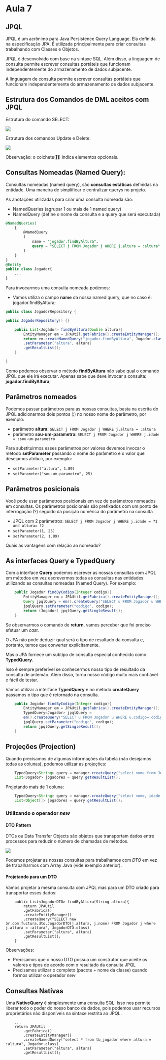 # Aula 7

## JPQL

JPQL é um acrônimo para Java Persistence Query Language. Ela definida na especificação JPA. É utilizada principalmente para criar consultas trabalhando com Classes e Objetos.

JPQL é desenvolvido com base na sintaxe SQL. Além disso, a linguagem de consulta permite escrever consultas portáteis que funcionam independentemente do armazenamento de dados subjacente.

A linguagem de consulta permite escrever consultas portáteis que funcionam independentemente do armazenamento de dados subjacente.

## Estrutura dos Comandos de DML aceitos com JPQL

Estrutura do comando SELECT:

![](https://i.ibb.co/HVBpYJx/image.png)

Estrutura dos comandos Update e Delete:

![](https://i.ibb.co/cyYdhDY/image.png)

Observação: o colchete(**[]**) indica elementos opcionais.

## Consultas Nomeadas (Named Query):

Consultas nomeadas (named query), são **consultas estáticas** definidas na entidade. Uma maneira de simplificar e centralizar querys no projeto.

As anotações utilizadas para criar uma consulta nomeada são:

- NamedQueries (agrupar 1 ou mais de 1 named query)
- NamedQuery (define o nome da consulta e a query que será executada)

```sql
@NamedQueries(
    {
        @NamedQuery
        ( 
            name = "jogador.findByAltura", 
            query = "SELECT j FROM Jogador j WHERE j.altura = :altura"
        )
    }
)
@Entity
public class Jogador{
    ...
}
```

Para invocarmos uma consulta nomeada podemos:

- Vamos utiliza o campo **name** da nossa named query, que no caso é: jogador.findByAltura;

```java
public class JogadorRepository {

public JogadorRepository() {}

    public List<Jogador> findByAltura(Double altura){
        EntityManager em = JPAUtil.getFabrica().createEntityManager();
        return em.createNamedQuery("jogador.findByAltura", Jogador.class)
        .setParameter("altura", altura)
        .getResultList();
    }

}
```

Como podemos observar o método **findByAltura** não sabe qual o comando JPQL que ele irá executar. Apenas sabe que deve invocar a consulta: **jogador.findByAltura**;

## Parâmetros nomeados

Podemos passar parâmetros para as nossas consultas, basta na escrita do JPQL adicionarmos dois pontos (:) no nosso nome do parâmetro, por exemplo:

- parâmetro **altura**: ```SELECT j FROM Jogador j WHERE j.altura = :altura```
- parâmetro **sou-um-parametro**: ```SELECT j FROM Jogador j WHERE j.idade = :sou-um-parametro```

Para substituirmos esses parâmetros por valores devemos invocar o método **setParameter** passando o nome do parâmetro e o valor que desejamos atribuir, por exemplo: 

- ```setParameter("altura", 1.89)```
- ```setParameter("sou-um-parametro", 25)```

## Parâmetros posicionais

Você pode usar parâmetros posicionais em vez de parâmetros nomeados em consultas. Os parâmetros posicionais são prefixados com um ponto de interrogação (?) seguido da posição numérica do parâmetro na consulta

- JPQL com 2 parâmetros: ```SELECT j FROM Jogador j WHERE j.idade = ?1 and altura= ?2```
- ```setParameter(1, 25)```
- ```setParameter(2, 1.89)```

Quais as vantagens com relação ao nomeado?

## As interfaces Query e TypedQuery

Com a interface **Query** podemos escrever as nossas consultas com JPQL em métodos em vez escrevermos todas as consultas nas entidades utilizando as consultas nomeadas (Named Query). Por exemplo:

```java
    public Jogador findByCodigo(Integer codigo){
        EntityManager em = JPAUtil.getFabrica().createEntityManager();
        Query jpqlQuery = em().createQuery("SELECT u FROM Jogador u WHERE u.codigo=:codigo");
        jpqlQuery.setParameter("codigo", codigo);
        return (Jogador) jpqlQuery.getSingleResult();
    }
```

Se observarmos o comando de **return**, vamos perceber que foi preciso efetuar um *cast*. 

O JPA não pode deduzir qual será o tipo de resultado da consulta e, portanto, temos que converter explicitamente.

Mas o JPA fornece um subtipo de consulta especial conhecido como **TypedQuery**. 

Isso é sempre preferível se conhecermos nosso tipo de resultado da consulta de antemão. Além disso, torna nosso código muito mais confiável e fácil de testar.

Vamos utilizar a interface **TypedQuery** e no método **createQuery** passamos o tipo que é retornado na consulta.

```java
    public Jogador findByCodigo(Integer codigo){
        EntityManager em = JPAUtil.getFabrica().createEntityManager();
        TypedQuery<Jogador> jpqlQuery = 
        em().createQuery("SELECT u FROM Jogador u WHERE u.codigo=:codigo", Jogador.class);
        jpqlQuery.setParameter("codigo", codigo);
        return jpqlQuery.getSingleResult();
    }
```

## Projeções (Projection)

Quando precisamos de algumas informações da tabela (não desejamos todas as colunas), podemos utilizar as projeções:

```java
    TypedQuery<String> query = manager.createQuery("select nome from Jogador j ", Jogador.class);
    List<Jogador> jogadores = query.getResultList();
```

Projetando mais de 1 coluna:

```java
    TypedQuery<String> query = manager.createQuery("select nome, idade from Jogador j", Object.class);
    List<Object[]> jogadores = query.getResultList();
```

### Utilizando o operador *new*

#### DTO Pattern

DTOs ou Data Transfer Objects são objetos que transportam dados entre processos para reduzir o número de chamadas de métodos.

![](https://i.ibb.co/FJCp2zK/image.png)

Podemos projetar as nossas consultas para trabalhamos com *DTO* em vez de trabalharmos com Array Java (vide exemplo anterior).

#### Projetando para um DTO

Vamos projetar a mesma consulta com JPQL mas para um DTO criado para transportar esses dados:

```
	public List<JogadorDTO> findByAltura(String altura){
        return JPAUtil
        .getFabrica()
        .createEntityManager()
        .createQuery("SELECT new br.com.fuctura.dto.JogadorDTO(j.altura, j.nome) FROM Jogador j where j.altura = :altura", JogadorDTO.class)
        .setParameter("altura", altura)
        .getResultList();
	}
```

Observações:

- Precisamos que o nosso DTO possua um construtor que aceite os valores e tipos de acordo com o resultado da consulta JPQL
- Precisamos utilizar o completo (pacote + nome da classe) quando formos utilizar o operador *new*

## Consultas Nativas

Uma **NativeQuery** é simplesmente uma consulta SQL. Isso nos permite liberar todo o poder do nosso banco de dados, pois podemos usar recursos proprietários não disponíveis na sintaxe restrita ao JPQL.

```
    ...
    return JPAUtil
        .getFabrica()
        .createEntityManager()
        .createNamedQuery("select * from tb_jogador where altura = :altura", Jogador.class)
        .setParameter("altura", altura)
        .getResultList();
```